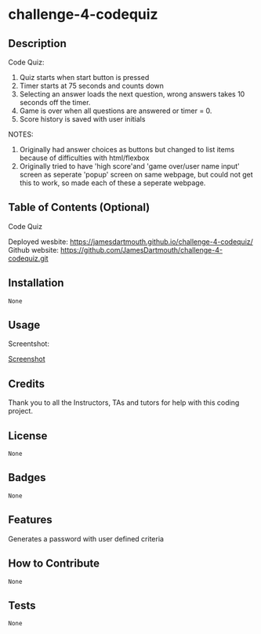 # challenge-4-codequiz

## Description

Code Quiz:

1) Quiz starts when start button is pressed
2) Timer starts at 75 seconds and counts down 
3) Selecting an answer loads the next question, wrong answers takes 10 seconds off the timer.
4) Game is over when all questions are answered or timer = 0.
5) Score history is saved with user initials

NOTES:

1) Originally had answer choices as buttons but changed to list items because of difficulties with html/flexbox
2) Originally tried to have 'high score'and 'game over/user name input' screen as seperate 'popup' screen on same webpage, but could not get this to work, so made each of these a seperate webpage.


## Table of Contents (Optional)

Code Quiz

Deployed wesbite: https://jamesdartmouth.github.io/challenge-4-codequiz/
Github website: https://github.com/JamesDartmouth/challenge-4-codequiz.git

## Installation
    None
## Usage

Screentshot:

[Screenshot](/assets/cqscreenshot.png)

## Credits

Thank you to all the Instructors, TAs and tutors for help with this coding project.

## License
    None
## Badges
    None
## Features

Generates a password with user defined criteria

## How to Contribute
    None
## Tests
    None